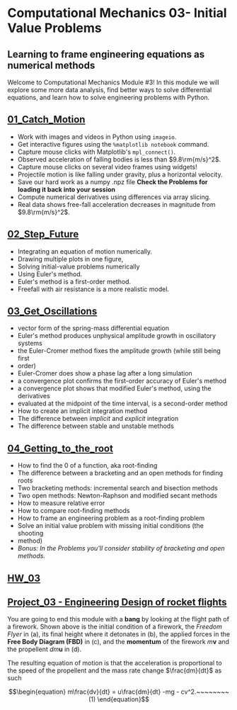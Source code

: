 # Computational Mechanics 03- Initial Value Problems
## Learning to frame engineering equations as numerical methods

Welcome to Computational Mechanics Module #3! In this module we will explore
some more data analysis, find better ways to solve differential equations, and
learn how to solve engineering problems with Python. 

## [01_Catch_Motion](./01_Catch_Motion.md)

* Work with images and videos in Python using `imageio`.
* Get interactive figures using the `%matplotlib notebook` command.
* Capture mouse clicks with Matplotlib's `mpl_connect()`.
* Observed acceleration of falling bodies is less than $9.8\rm{m/s}^2$.
* Capture mouse clicks on several video frames using widgets!
* Projectile motion is like falling under gravity, plus a horizontal velocity.
* Save our hard work as a numpy .npz file __Check the Problems for loading it back into your session__
* Compute numerical derivatives using differences via array slicing.
* Real data shows free-fall acceleration decreases in magnitude from  $9.8\rm{m/s}^2$.

## [02_Step_Future](./02_Step_Future.md)

* Integrating an equation of motion numerically.
* Drawing multiple plots in one figure,
* Solving initial-value problems numerically
* Using Euler's method.
* Euler's method is a first-order method.
* Freefall with air resistance is a more realistic model.

## [03_Get_Oscillations](./03_Get_Oscillations.md)

* vector form of the spring-mass differential equation
* Euler's method produces unphysical amplitude growth in oscillatory systems
* the Euler-Cromer method fixes the amplitude growth (while still being first
* order)
* Euler-Cromer does show a phase lag after a long simulation
* a convergence plot confirms the first-order accuracy of Euler's method
* a convergence plot shows that modified Euler's method, using the derivatives
* evaluated at the midpoint of the time interval, is a second-order method
* How to create an implicit integration method
* The difference between _implicit_ and _explicit_ integration
* The difference between stable and unstable methods

## [04_Getting_to_the_root](./04_Getting_to_the_root.md)

* How to find the 0 of a function, aka root-finding
* The difference between a bracketing and an open methods for finding roots
* Two bracketing methods: incremental search and bisection methods
* Two open methods: Newton-Raphson and modified secant methods
* How to measure relative error
* How to compare root-finding methods
* How to frame an engineering problem as a root-finding problem
* Solve an initial value problem with missing initial conditions (the shooting
* method)
* _Bonus: In the Problems you'll consider stability of bracketing and open  methods._

## [HW_03](./HW_03.md)

## [Project_03 - Engineering Design of rocket flights](../projects/03_IVP-project.md)

You are going to end this module with a __bang__ by looking at the
flight path of a firework. Shown above is the initial condition of a
firework, the _Freedom Flyer_ in (a), its final height where it
detonates in (b), the applied forces in the __Free Body Diagram (FBD)__
in (c), and the __momentum__ of the firework $m\mathbf{v}$ and the
propellent $dm \mathbf{u}$ in (d). 

The resulting equation of motion is that the acceleration is
proportional to the speed of the propellent and the mass rate change
$\frac{dm}{dt}$ as such

$$\begin{equation}
m\frac{dv}{dt} = u\frac{dm}{dt} -mg - cv^2.~~~~~~~~(1)
\end{equation}$$
